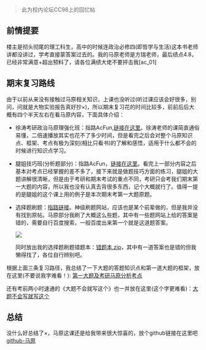 > 此为校内论坛CC98上的回忆帖

## 前情提要

楼主是彻头彻尾的理工科生，高中的时候连政治必修四(即哲学与生活)这本书老师讲都没讲过，学考直接蒙答案过去的。我的马原老师是方瑞老师，最后绩点4.8，已经非常满意+超出预料了，请各位满绩大佬不要抨击我[ac_01]

## 期末复习路线

由于以前从来没有接触过马原相关知识，上课也没听过(听过课应该会好很多，别问，问就是大物实验报告真好抄×)，所以期末复习花的时间比较多，前前后后大概有四个半天左右在看马原内容，下面具体介绍：

- 徐涛考研政治马原理强化班：指路AcFun,[链接在这里](https://www.acfun.cn/v/ac37436441)。徐涛老师的课简直通俗易懂，二倍速播放其实也花不了多少时间，但是看完之后会对整个马原知识点、框架、考点有极为深刻(相比只看书)的了解和感悟，适用于什么都不会的时候进行知识点学习。

- 腿姐技巧班(分析题部分)：指路AcFun，[链接在这里](https://www.acfun.cn/v/ac37577653)。看完上一部分内容之后基本对考点已经掌握的差不多了，接下来就是做题技巧方面的练习，腿姐的大题讲解很清晰，但是由于考研和期末考试的重点不同，考研只会考我们期末第一大题的内容，所以我也没有认真去背很多东西，记个大概就行了。值得一提的是腿姐的这个课上用的例子是本次期末考第一大题原题。

- 选择题刷题：[指路链接](https://hggshiwo.github.io/exchelper/index.html#/)。神级刷题网站，应该也是某个前辈做的，但是我并没有找到原帖。马原部分我刷了大概这么些题，其中有一些题网站上给的答案是错的，需要自行百度搜索，一般百度出来第一个就是这道题答案。

  ![](http://file.cc98.org/v2-upload/2023-01-11/ajqii5cr.jpg)

  同时放出我的选择题刷题错题本：[错题本.zip](http://file.cc98.org/v2-upload/2023-01-11/ij0z2ylx.zip)，其中有一道答案也是错的但我懒得找了，各位自行辨别吧。

根据上面三条复习路径，我总结了一下大题的答题知识点和第一道大题的框架，放在这里(不要说我字难看！): [第一大题及考研马原分析考点](http://file.cc98.org/v2-upload/2023-01-11/pg0oaazi.pdf)

还有考前两小时速通的《大题不会就写这个》也一并放在这里(这个字更难看)：[大题不会写就写这个](http://file.cc98.org/v2-upload/2023-01-11/ilauybcm.pdf)

## 总结

没什么好总结了×，马原这课还是给我带来很大惊喜的，放个github链接在这里吧[github-马原](https://github.com/lhmd/ZJU-course/tree/master/%E9%A9%AC%E5%85%8B%E6%80%9D%E4%B8%BB%E4%B9%89%E5%9F%BA%E6%9C%AC%E5%8E%9F%E7%90%86)